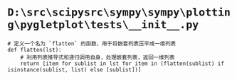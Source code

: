 # `D:\src\scipysrc\sympy\sympy\plotting\pygletplot\tests\__init__.py`

```
# 定义一个名为 `flatten` 的函数，用于将嵌套列表压平成一维列表
def flatten(lst):
    # 利用列表推导式和递归调用自身，处理嵌套列表，返回一维列表
    return [item for sublist in lst for item in (flatten(sublist) if isinstance(sublist, list) else [sublist])]
```